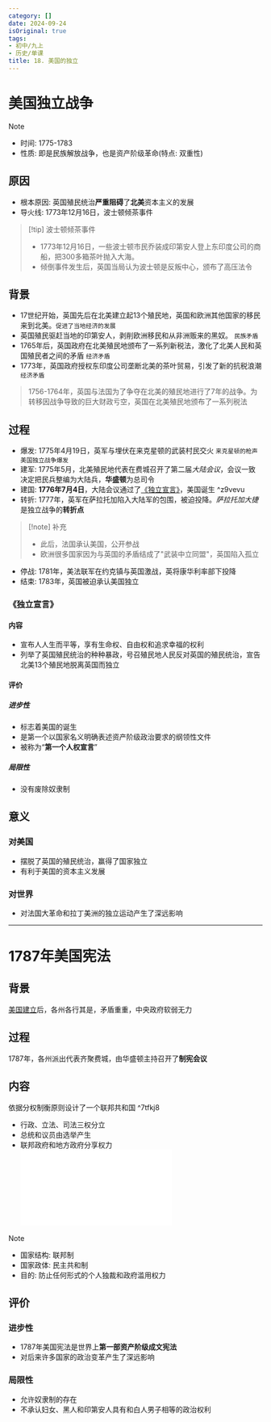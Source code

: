 ```yaml
---
category: []
date: 2024-09-24
isOriginal: true
tags:
- 初中/九上
- 历史/单课
title: 18. 美国的独立
---
```

# 美国独立战争
> [!note] 
> - 时间: 1775-1783
> - 性质: 即是民族解放战争，也是资产阶级革命(特点: 双重性)
## 原因
- 根本原因: 英国殖民统治**严重阻碍**了**北美**资本主义的发展
- 导火线: 1773年12月16日，波士顿倾茶事件
> [!tip] 波士顿倾茶事件
>-  1773年12月16日，一些波士顿市民乔装成印第安人登上东印度公司的商船，把300多箱茶叶抛入大海。
> - 倾倒事件发生后，英国当局认为波士顿是反叛中心，颁布了高压法令
## 背景
- 17世纪开始，英国先后在北美建立起13个殖民地，英国和欧洲其他国家的移民来到北美。`促进了当地经济的发展`
- 英国殖民驱赶当地的印第安人，剥削欧洲移民和从非洲贩来的黑奴。 `民族矛盾`
- 1765年后，英国政府在北美殖民地颁布了一系列新税法，激化了北美人民和英国殖民者之间的矛盾 `经济矛盾`
- 1773年，英国政府授权东印度公司垄断北美的茶叶贸易，引发了新的抗税浪潮 `经济矛盾`
> 1756-1764年，英国与法国为了争夺在北美的殖民地进行了7年的战争。为转移因战争导致的巨大财政亏空，英国在北美殖民地颁布了一系列税法
## 过程
- 爆发: 1775年4月19日，英军与埋伏在来克星顿的武装村民交火 `来克星顿的枪声` `美国独立战争爆发`
- 建军: 1775年5月，北美殖民地代表在费城召开了第二届*大陆会议*，会议一致决定把民兵整编为大陆兵，**华盛顿**为总司令
- 建国: **1776年7月4日**，大陆会议通过了[《独立宣言》](#《独立宣言》)，美国诞生 ^z9vevu
- 转折: 1777年，英军在萨拉托加陷入大陆军的包围，被迫投降。*萨拉托加大捷*是独立战争的**转折点**
> [!note]  补充
> - 此后，法国承认美国，公开参战
> - 欧洲很多国家因为与英国的矛盾结成了"武装中立同盟"，英国陷入孤立
- 停战: 1781年，美法联军在约克镇与英国激战，英将康华利率部下投降
- 结束: 1783年，英国被迫承认美国独立
### 《独立宣言》
#### 内容
- 宣布人人生而平等，享有生命权、自由权和追求幸福的权利
- 列举了英国殖民统治的种种暴政，号召殖民地人民反对英国的殖民统治，宣告北美13个殖民地脱离英国而独立
#### 评价
##### 进步性
- 标志着美国的诞生
- 是第一个以国家名义明确表述资产阶级政治要求的纲领性文件
- 被称为“**第一个人权宣言**”
##### 局限性
- 没有废除奴隶制
## 意义
### 对美国
- 摆脱了英国的殖民统治，赢得了国家独立
- 有利于美国的资本主义发展
### 对世界
- 对法国大革命和拉丁美洲的独立运动产生了深远影响

---
# 1787年美国宪法
## 背景
[美国建立](#^z9vevu)后，各州各行其是，矛盾重重，中央政府软弱无力
## 过程
1787年，各州派出代表齐聚费城，由华盛顿主持召开了**制宪会议**
## 内容
依据分权制衡原则设计了一个联邦共和国 ^7tfkj8
- 行政、立法、司法三权分立
- 总统和议员由选举产生
- 联邦政府和地方政府分享权力
![625](../附件/美国的三权分立.excalidraw.md)
> [!note] 
> - 国家结构: 联邦制
> - 国家政体: 民主共和制
> - 目的: 防止任何形式的个人独裁和政府滥用权力
## 评价
### 进步性
- 1787年美国宪法是世界上**第一部资产阶级成文宪法**
- 对后来许多国家的政治变革产生了深远影响
### 局限性
- 允许奴隶制的存在
- 不承认妇女、黑人和印第安人具有和白人男子相等的政治权利